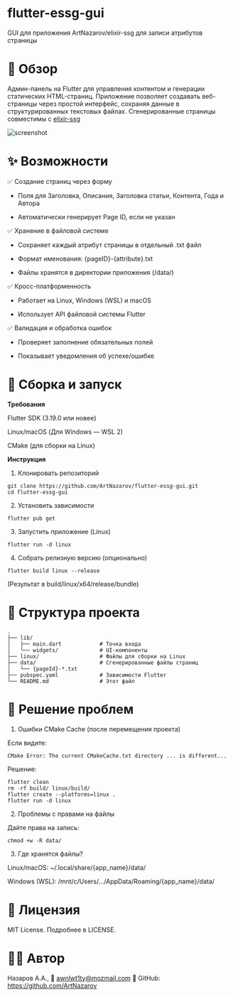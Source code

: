 # flutter-essg-gui

GUI для приложения ArtNazarov/elixir-ssg для записи атрибутов страницы

# 📌 Обзор

Админ-панель на Flutter для управления контентом и генерации статических HTML-страниц. Приложение позволяет создавать веб-страницы через простой интерфейс, сохраняя данные в структурированных текстовых файлах. Сгенерированные страницы совместимы с [elixir-ssg](https://github.com/ArtNazarov/elixir-ssg)

![screenshot](https://dl.dropbox.com/scl/fi/11uew8wobafzr2jrsys8o/page_creator_flutter-essg-gui.png?rlkey=h31fnshuflfs8i25e6da8vpar&st=ytodhyjt)

# ✨ Возможности

✅ Создание страниц через форму

- Поля для Заголовка, Описания, Заголовка статьи, Контента, Года и Автора

- Автоматически генерирует Page ID, если не указан

✅ Хранение в файловой системе

- Сохраняет каждый атрибут страницы в отдельный .txt файл

- Формат именования: {pageID}-{attribute}.txt

- Файлы хранятся в директории приложения (/data/)

✅ Кросс-платформенность

- Работает на Linux, Windows (WSL) и macOS

- Использует API файловой системы Flutter

✅ Валидация и обработка ошибок

- Проверяет заполнение обязательных полей

- Показывает уведомления об успехе/ошибке

# 🚀 Сборка и запуск

**Требования**

Flutter SDK (3.19.0 или новее)

Linux/macOS (Для Windows — WSL 2)

CMake (для сборки на Linux)

**Инструкция**

1. Клонировать репозиторий
```
git clone https://github.com/ArtNazarov/flutter-essg-gui.git
cd flutter-essg-gui
```

2. Установить зависимости
```
flutter pub get
```
3. Запустить приложение (Linux)
```
flutter run -d linux
```

4. Собрать релизную версию (опционально)
```
flutter build linux --release
```

(Результат в build/linux/x64/release/bundle)

# 📂 Структура проекта

```
.
├── lib/
│   ├── main.dart            # Точка входа
│   └── widgets/             # UI-компоненты
├── linux/                   # Файлы для сборки на Linux
├── data/                    # Сгенерированные файлы страниц
│   └── {pageId}-*.txt
├── pubspec.yaml             # Зависимости Flutter
└── README.md                # Этот файл
```

# 🔧 Решение проблем

1. Ошибки CMake Cache (после перемещения проекта)

Если видите:

```
CMake Error: The current CMakeCache.txt directory ... is different...
```


Решение:
```
flutter clean
rm -rf build/ linux/build/
flutter create --platforms=linux .
flutter run -d linux
```

2. Проблемы с правами на файлы

Дайте права на запись:
```
chmod +w -R data/
```

3. Где хранятся файлы?

Linux/macOS: ~/.local/share/{app_name}/data/

Windows (WSL): /mnt/c/Users/.../AppData/Roaming/{app_name}/data/

# 📜 Лицензия

MIT License. Подробнее в LICENSE.

# 👨‍💻 Автор

Назаров А.А.,
📧 awnlwt1ty@mozmail.com
🔗 GitHub: https://github.com/ArtNazarov

